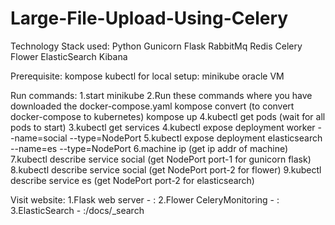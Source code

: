 # Large-File-Upload-Using-Celery

Technology Stack used:
	Python
	Gunicorn
	Flask
	RabbitMq
	Redis
	Celery
	Flower
	ElasticSearch
	Kibana

Prerequisite:
	kompose
	kubectl
	for local setup:
		minikube
		oracle VM

Run commands:
	1.start minikube
	2.Run these commands where you have downloaded the docker-compose.yaml
		kompose convert (to convert docker-compose to kubernetes)
		kompose up
	4.kubectl get pods (wait for all pods to start)
	3.kubectl get services
	4.kubectl expose deployment worker --name=social --type=NodePort
	5.kubectl expose deployment elasticsearch --name=es --type=NodePort
	6.machine ip (get ip addr of machine)
	7.kubectl describe service social (get NodePort port-1  for gunicorn flask)
	8.kubectl describe service social (get NodePort port-2  for flower)
	9.kubectl describe service es (get NodePort port-2  for elasticsearch)

Visit website:
	1.Flask web server - <machineip>:<NodePort port-1>
	2.Flower CeleryMonitoring - <machineip>:<NodePort port-2>
	3.ElasticSearch - <machineip>:<NodePort port-2>/docs/_search


